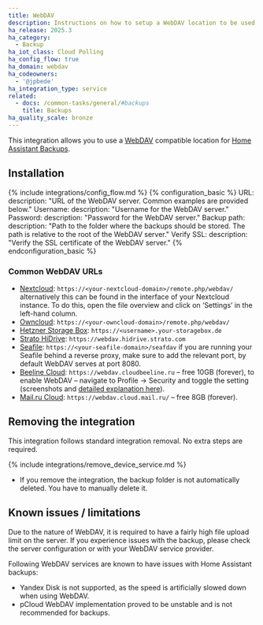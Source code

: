 ```yaml
---
title: WebDAV
description: Instructions on how to setup a WebDAV location to be used with backups.
ha_release: 2025.3
ha_category:
  - Backup
ha_iot_class: Cloud Polling
ha_config_flow: true
ha_domain: webdav
ha_codeowners:
  - '@jpbede'
ha_integration_type: service
related:
  - docs: /common-tasks/general/#backups
    title: Backups
ha_quality_scale: bronze
---
```


This integration allows you to use a [WebDAV](https://en.wikipedia.org/wiki/WebDAV) compatible location for [Home Assistant Backups](/common-tasks/general/#backups).

## Installation

{% include integrations/config_flow.md %}
{% configuration_basic %}
URL:
  description: "URL of the WebDAV server. Common examples are provided below."
Username:
  description: "Username for the WebDAV server."
Password:
  description: "Password for the WebDAV server."
Backup path:
  description: "Path to the folder where the backups should be stored. The path is relative to the root of the WebDAV server."
Verify SSL:
  description: "Verify the SSL certificate of the WebDAV server."
{% endconfiguration_basic %}

### Common WebDAV URLs

- [Nextcloud](https://nextcloud.com/): `https://<your-nextcloud-domain>/remote.php/webdav/` alternatively this can be found in the interface of your Nextcloud instance. 
  To do this, open the file overview and click on ‘Settings’ in the left-hand column.
- [Owncloud](https://owncloud.com/): `https://<your-owncloud-domain>/remote.php/webdav/`
- [Hetzner Storage Box](https://www.hetzner.com/storage/storage-box): `https://<username>.your-storagebox.de`
- [Strato HiDrive](https://www.strato.de/): `https://webdav.hidrive.strato.com`
- [Seafile](https://manual.seafile.com/13.0/extension/webdav/): `https://<your-seafile-domain>/seafdav` if you are running your Seafile behind a reverse proxy, make sure to add the relevant port, by default WebDAV serves at port 8080.
- [Beeline Cloud](https://cloudbeeline.ru/): `https://webdav.cloudbeeline.ru` – free 10GB (forever), to enable WebDAV – navigate to Profile → Security and toggle the setting (screenshots and [detailed explanation here](https://t.me/another_mvp/49)).
- [Mail.ru Cloud](https://cloud.mail.ru/): `https://webdav.cloud.mail.ru/` – free 8GB (forever).


## Removing the integration

This integration follows standard integration removal. No extra steps are required.

{% include integrations/remove_device_service.md %}

- If you remove the integration, the backup folder is not automatically deleted. You have to manually delete it.

## Known issues / limitations

Due to the nature of WebDAV, it is required to have a fairly high file upload limit on the server.
If you experience issues with the backup, please check the server configuration or with your WebDAV service provider.

Following WebDAV services are known to have issues with Home Assistant backups:

- Yandex Disk is not supported, as the speed is artificially slowed down when using WebDAV.
- pCloud WebDAV implementation proved to be unstable and is not recommended for backups.
